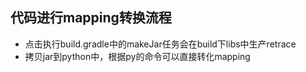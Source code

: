 ## 代码进行mapping转换流程

* 点击执行build.gradle中的makeJar任务会在build下libs中生产retrace
* 拷贝jar到python中，根据py的命令可以直接转化mapping
